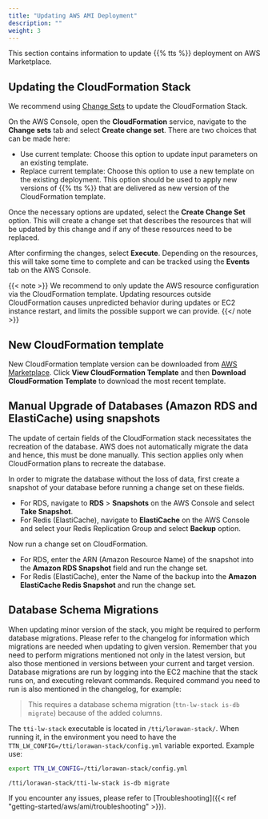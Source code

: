 ```yaml
---
title: "Updating AWS AMI Deployment"
description: ""
weight: 3
---
```


This section contains information to update {{% tts %}} deployment on AWS Marketplace.

<!--more-->

## Updating the CloudFormation Stack

We recommend using [Change Sets](https://docs.aws.amazon.com/AWSCloudFormation/latest/UserGuide/using-cfn-updating-stacks-changesets.html) to update the CloudFormation Stack.

On the AWS Console, open the **CloudFormation** service, navigate to the **Change sets** tab and select **Create change set**. There are two choices that can be made here:

- Use current template: Choose this option to update input parameters on an existing template.
- Replace current template: Choose this option to use a new template on the existing deployment. This option should be used to apply new versions of {{% tts %}} that are delivered as new version of the CloudFormation template.

Once the necessary options are updated, select the **Create Change Set** option. This will create a change set that describes the resources that will be updated by this change and if any of these resources need to be replaced. 

After confirming the changes, select **Execute**. Depending on the resources, this will take some time to complete and can be tracked using the **Events** tab on the AWS Console.

{{< note >}} We recommend to only update the AWS resource configuration via the CloudFormation template. Updating resources outside CloudFormation causes unpredicted behavior during updates or EC2 instance restart, and limits the possible support we can provide. {{</ note >}}

## New CloudFormation template

New CloudFormation template version can be downloaded from [AWS Marketplace](https://aws.amazon.com/marketplace/pp/prodview-okhh3ofzhqj56?qid=1593444260869&sr=0-1&ref_=srh_res_product_title#pdp-usage). Click **View CloudFormation Template** and then **Download CloudFormation Template** to download the most recent template.

## Manual Upgrade of Databases (Amazon RDS and ElastiCache) using snapshots

The update of certain fields of the CloudFormation stack necessitates the recreation of the database. AWS does not automatically migrate the data and hence, this must be done manually. This section applies only when CloudFormation plans to recreate the database.

In order to migrate the database without the loss of data, first create a snapshot of your database before running a change set on these fields.

- For RDS, navigate to **RDS** > **Snapshots** on the AWS Console and select **Take Snapshot**.
- For Redis (ElastiCache), navigate to **ElastiCache** on the AWS Console and select your Redis Replication Group and select **Backup** option.

Now run a change set on CloudFormation.

- For RDS, enter the ARN (Amazon Resource Name) of the snapshot into the **Amazon RDS Snapshot** field and run the change set.
- For Redis (ElastiCache), enter the Name of the backup into the **Amazon ElastiCache Redis Snapshot** and run the change set.

## Database Schema Migrations

When updating minor version of the stack, you might be required to perform database migrations. Please refer to the changelog for information which migrations are needed when updating to given version. Remember that you need to perform migrations mentioned not only in the latest version, but also those mentioned in versions between your current and target version. Database migrations are run by logging into the EC2 machine that the stack runs on, and executing relevant commands. Required command you need to run is also mentioned in the changelog, for example:

> This requires a database schema migration (`ttn-lw-stack is-db migrate`) because of the added columns.

The `tti-lw-stack` executable is located in `/tti/lorawan-stack/`. When running it, in the environment you need to have the `TTN_LW_CONFIG=/tti/lorawan-stack/config.yml` variable exported. Example use:

```bash
export TTN_LW_CONFIG=/tti/lorawan-stack/config.yml

/tti/lorawan-stack/tti-lw-stack is-db migrate
```

If you encounter any issues, please refer to [Troubleshooting]({{< ref "getting-started/aws/ami/troubleshooting" >}}).
